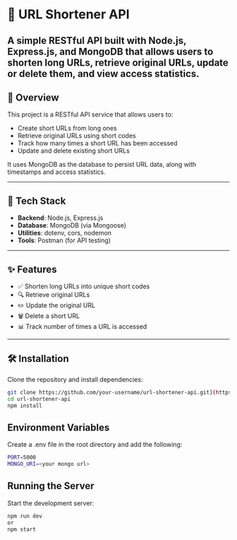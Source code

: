 
# 🔗 URL Shortener API

A simple RESTful API built with **Node.js**, **Express.js**, and **MongoDB** that allows users to shorten long URLs, retrieve original URLs, update or delete them, and view access statistics.
---
## 📌 Overview

This project is a RESTful API service that allows users to:
- Create short URLs from long ones
- Retrieve original URLs using short codes
- Track how many times a short URL has been accessed
- Update and delete existing short URLs

It uses MongoDB as the database to persist URL data, along with timestamps and access statistics.

---

## 🧱 Tech Stack

- **Backend**: Node.js, Express.js
- **Database**: MongoDB (via Mongoose)
- **Utilities**: dotenv, cors, nodemon
- **Tools**: Postman (for API testing)

---

## ✨ Features

- ✅ Shorten long URLs into unique short codes
- 🔍 Retrieve original URLs
- ✏️ Update the original URL
- 🗑️ Delete a short URL
- 📊 Track number of times a URL is accessed

---

## 🛠 Installation

Clone the repository and install dependencies:

```bash
git clone https://github.com/your-username/url-shortener-api.git](https://github.com/AbdullahEnemy/Abdullah-innovaxel-Fayyaz.git
cd url-shortener-api
npm install
````

## Environment Variables

Create a .env file in the root directory and add the following:

```bash
PORT=5000
MONGO_URI=<your mongo url>
```

##  Running the Server

Start the development server:

```bash
npm run dev
or
npm start
```
